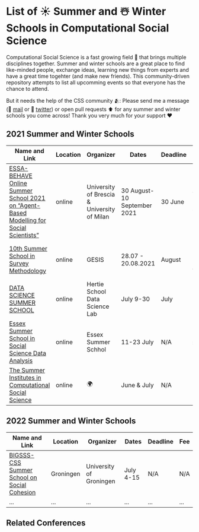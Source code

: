 # List of ☀️ Summer and ☃️ Winter Schools in Computational Social Science

Computational Social Science is a fast growing field 🚀 that brings multiple disciplines together. Summer and winter schools are a great place to find like-minded people, exchange ideas, learning new things from experts and have a great time togehter (and make new friends). This community-driven repository attempts to list all upcomming events so that everyone has the chance to attend.

But it needs the help of the CSS community 🫂: Please send me a message (📧 [mail](christopher.klamm@hotmail.de) or 🐥 [twitter](https://twitter.com/chklamm)) or open pull requests ⬆️ for any summer and winter schools you come across! Thank you very much for your support ❤️

## **2021 Summer and Winter Schools**
| Name and Link  | Location  | Organizer  | Dates  | Deadline | Fee | 
|---|---|---|---|---|---|
| [ESSA-BEHAVE Online Summer School 2021 on “Agent-Based Modelling for Social Scientists”](http://behavelab.org/behave-summer-school/) | online | University of Brescia & University of Milan | 30 August-10 September 2021 | 30 June | YES, e.g., Student: 400€-800 |
| [10th Summer School in Survey Methodology](https://www.gesis.org/en/gesis-training/what-we-offer/summer-school-in-survey-methodology) | online | GESIS | 28.07 - 20.08.2021  | August  |  Course: Students: 160 €,  Academics: 240 € |
| [DATA SCIENCE SUMMER SCHOOL](https://socialdatascience.network/summerschool.html) | online | Hertie School Data Science Lab | July 9-30  | July  | Free  |
| [Essex Summer School in Social Science Data Analysis](https://essexsummerschool.com/summer-school-facts/) | online | Essex Summer Schhol | 11-23 July | N/A | £100 |
| [The Summer Institutes in Computational Social Science](https://sicss.io) | online | 🌍 | June & July | N/A | Free |


## **2022 Summer and Winter Schools**
| Name and Link  | Location  | Organizer  | Dates  | Deadline | Fee | 
|---|---|---|---|---|---|
| [BIGSSS-CSS Summer School on Social Cohesion](https://bigsss-css.jacobs-university.de) | Groningen | University of Groningen | July 4-15 | N/A | N/A |
| ...  | ...  | ...  | ...  | ...  | ...  |

## Related Conferences
